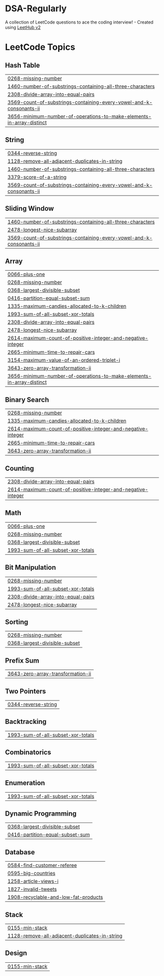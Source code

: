 # DSA-Regularly
A collection of LeetCode questions to ace the coding interview! - Created using [LeetHub v2](https://github.com/arunbhardwaj/LeetHub-2.0)

<!---LeetCode Topics Start-->
# LeetCode Topics
## Hash Table
|  |
| ------- |
| [0268-missing-number](https://github.com/tripurari13/DSA-Regularly/tree/master/0268-missing-number) |
| [1460-number-of-substrings-containing-all-three-characters](https://github.com/tripurari13/DSA-Regularly/tree/master/1460-number-of-substrings-containing-all-three-characters) |
| [2308-divide-array-into-equal-pairs](https://github.com/tripurari13/DSA-Regularly/tree/master/2308-divide-array-into-equal-pairs) |
| [3569-count-of-substrings-containing-every-vowel-and-k-consonants-ii](https://github.com/tripurari13/DSA-Regularly/tree/master/3569-count-of-substrings-containing-every-vowel-and-k-consonants-ii) |
| [3656-minimum-number-of-operations-to-make-elements-in-array-distinct](https://github.com/tripurari13/DSA-Regularly/tree/master/3656-minimum-number-of-operations-to-make-elements-in-array-distinct) |
## String
|  |
| ------- |
| [0344-reverse-string](https://github.com/tripurari13/DSA-Regularly/tree/master/0344-reverse-string) |
| [1128-remove-all-adjacent-duplicates-in-string](https://github.com/tripurari13/DSA-Regularly/tree/master/1128-remove-all-adjacent-duplicates-in-string) |
| [1460-number-of-substrings-containing-all-three-characters](https://github.com/tripurari13/DSA-Regularly/tree/master/1460-number-of-substrings-containing-all-three-characters) |
| [3379-score-of-a-string](https://github.com/tripurari13/DSA-Regularly/tree/master/3379-score-of-a-string) |
| [3569-count-of-substrings-containing-every-vowel-and-k-consonants-ii](https://github.com/tripurari13/DSA-Regularly/tree/master/3569-count-of-substrings-containing-every-vowel-and-k-consonants-ii) |
## Sliding Window
|  |
| ------- |
| [1460-number-of-substrings-containing-all-three-characters](https://github.com/tripurari13/DSA-Regularly/tree/master/1460-number-of-substrings-containing-all-three-characters) |
| [2478-longest-nice-subarray](https://github.com/tripurari13/DSA-Regularly/tree/master/2478-longest-nice-subarray) |
| [3569-count-of-substrings-containing-every-vowel-and-k-consonants-ii](https://github.com/tripurari13/DSA-Regularly/tree/master/3569-count-of-substrings-containing-every-vowel-and-k-consonants-ii) |
## Array
|  |
| ------- |
| [0066-plus-one](https://github.com/tripurari13/DSA-Regularly/tree/master/0066-plus-one) |
| [0268-missing-number](https://github.com/tripurari13/DSA-Regularly/tree/master/0268-missing-number) |
| [0368-largest-divisible-subset](https://github.com/tripurari13/DSA-Regularly/tree/master/0368-largest-divisible-subset) |
| [0416-partition-equal-subset-sum](https://github.com/tripurari13/DSA-Regularly/tree/master/0416-partition-equal-subset-sum) |
| [1335-maximum-candies-allocated-to-k-children](https://github.com/tripurari13/DSA-Regularly/tree/master/1335-maximum-candies-allocated-to-k-children) |
| [1993-sum-of-all-subset-xor-totals](https://github.com/tripurari13/DSA-Regularly/tree/master/1993-sum-of-all-subset-xor-totals) |
| [2308-divide-array-into-equal-pairs](https://github.com/tripurari13/DSA-Regularly/tree/master/2308-divide-array-into-equal-pairs) |
| [2478-longest-nice-subarray](https://github.com/tripurari13/DSA-Regularly/tree/master/2478-longest-nice-subarray) |
| [2614-maximum-count-of-positive-integer-and-negative-integer](https://github.com/tripurari13/DSA-Regularly/tree/master/2614-maximum-count-of-positive-integer-and-negative-integer) |
| [2665-minimum-time-to-repair-cars](https://github.com/tripurari13/DSA-Regularly/tree/master/2665-minimum-time-to-repair-cars) |
| [3154-maximum-value-of-an-ordered-triplet-i](https://github.com/tripurari13/DSA-Regularly/tree/master/3154-maximum-value-of-an-ordered-triplet-i) |
| [3643-zero-array-transformation-ii](https://github.com/tripurari13/DSA-Regularly/tree/master/3643-zero-array-transformation-ii) |
| [3656-minimum-number-of-operations-to-make-elements-in-array-distinct](https://github.com/tripurari13/DSA-Regularly/tree/master/3656-minimum-number-of-operations-to-make-elements-in-array-distinct) |
## Binary Search
|  |
| ------- |
| [0268-missing-number](https://github.com/tripurari13/DSA-Regularly/tree/master/0268-missing-number) |
| [1335-maximum-candies-allocated-to-k-children](https://github.com/tripurari13/DSA-Regularly/tree/master/1335-maximum-candies-allocated-to-k-children) |
| [2614-maximum-count-of-positive-integer-and-negative-integer](https://github.com/tripurari13/DSA-Regularly/tree/master/2614-maximum-count-of-positive-integer-and-negative-integer) |
| [2665-minimum-time-to-repair-cars](https://github.com/tripurari13/DSA-Regularly/tree/master/2665-minimum-time-to-repair-cars) |
| [3643-zero-array-transformation-ii](https://github.com/tripurari13/DSA-Regularly/tree/master/3643-zero-array-transformation-ii) |
## Counting
|  |
| ------- |
| [2308-divide-array-into-equal-pairs](https://github.com/tripurari13/DSA-Regularly/tree/master/2308-divide-array-into-equal-pairs) |
| [2614-maximum-count-of-positive-integer-and-negative-integer](https://github.com/tripurari13/DSA-Regularly/tree/master/2614-maximum-count-of-positive-integer-and-negative-integer) |
## Math
|  |
| ------- |
| [0066-plus-one](https://github.com/tripurari13/DSA-Regularly/tree/master/0066-plus-one) |
| [0268-missing-number](https://github.com/tripurari13/DSA-Regularly/tree/master/0268-missing-number) |
| [0368-largest-divisible-subset](https://github.com/tripurari13/DSA-Regularly/tree/master/0368-largest-divisible-subset) |
| [1993-sum-of-all-subset-xor-totals](https://github.com/tripurari13/DSA-Regularly/tree/master/1993-sum-of-all-subset-xor-totals) |
## Bit Manipulation
|  |
| ------- |
| [0268-missing-number](https://github.com/tripurari13/DSA-Regularly/tree/master/0268-missing-number) |
| [1993-sum-of-all-subset-xor-totals](https://github.com/tripurari13/DSA-Regularly/tree/master/1993-sum-of-all-subset-xor-totals) |
| [2308-divide-array-into-equal-pairs](https://github.com/tripurari13/DSA-Regularly/tree/master/2308-divide-array-into-equal-pairs) |
| [2478-longest-nice-subarray](https://github.com/tripurari13/DSA-Regularly/tree/master/2478-longest-nice-subarray) |
## Sorting
|  |
| ------- |
| [0268-missing-number](https://github.com/tripurari13/DSA-Regularly/tree/master/0268-missing-number) |
| [0368-largest-divisible-subset](https://github.com/tripurari13/DSA-Regularly/tree/master/0368-largest-divisible-subset) |
## Prefix Sum
|  |
| ------- |
| [3643-zero-array-transformation-ii](https://github.com/tripurari13/DSA-Regularly/tree/master/3643-zero-array-transformation-ii) |
## Two Pointers
|  |
| ------- |
| [0344-reverse-string](https://github.com/tripurari13/DSA-Regularly/tree/master/0344-reverse-string) |
## Backtracking
|  |
| ------- |
| [1993-sum-of-all-subset-xor-totals](https://github.com/tripurari13/DSA-Regularly/tree/master/1993-sum-of-all-subset-xor-totals) |
## Combinatorics
|  |
| ------- |
| [1993-sum-of-all-subset-xor-totals](https://github.com/tripurari13/DSA-Regularly/tree/master/1993-sum-of-all-subset-xor-totals) |
## Enumeration
|  |
| ------- |
| [1993-sum-of-all-subset-xor-totals](https://github.com/tripurari13/DSA-Regularly/tree/master/1993-sum-of-all-subset-xor-totals) |
## Dynamic Programming
|  |
| ------- |
| [0368-largest-divisible-subset](https://github.com/tripurari13/DSA-Regularly/tree/master/0368-largest-divisible-subset) |
| [0416-partition-equal-subset-sum](https://github.com/tripurari13/DSA-Regularly/tree/master/0416-partition-equal-subset-sum) |
## Database
|  |
| ------- |
| [0584-find-customer-referee](https://github.com/tripurari13/DSA-Regularly/tree/master/0584-find-customer-referee) |
| [0595-big-countries](https://github.com/tripurari13/DSA-Regularly/tree/master/0595-big-countries) |
| [1258-article-views-i](https://github.com/tripurari13/DSA-Regularly/tree/master/1258-article-views-i) |
| [1827-invalid-tweets](https://github.com/tripurari13/DSA-Regularly/tree/master/1827-invalid-tweets) |
| [1908-recyclable-and-low-fat-products](https://github.com/tripurari13/DSA-Regularly/tree/master/1908-recyclable-and-low-fat-products) |
## Stack
|  |
| ------- |
| [0155-min-stack](https://github.com/tripurari13/DSA-Regularly/tree/master/0155-min-stack) |
| [1128-remove-all-adjacent-duplicates-in-string](https://github.com/tripurari13/DSA-Regularly/tree/master/1128-remove-all-adjacent-duplicates-in-string) |
## Design
|  |
| ------- |
| [0155-min-stack](https://github.com/tripurari13/DSA-Regularly/tree/master/0155-min-stack) |
<!---LeetCode Topics End-->